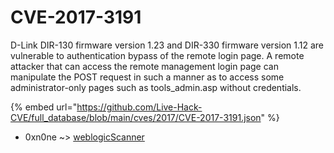 # CVE-2017-3191

D-Link DIR-130 firmware version 1.23 and DIR-330 firmware version 1.12 are vulnerable to authentication bypass of the remote login page. A remote attacker that can access the remote management login page can manipulate the POST request in such a manner as to access some administrator-only pages such as tools_admin.asp without credentials.

{% embed url="https://github.com/Live-Hack-CVE/full_database/blob/main/cves/2017/CVE-2017-3191.json" %}


* 0xn0ne ~> [weblogicScanner](https://www.alice-snow.ru/2017/database/cve-2017-3191/weblogicscanner-0xn0ne)